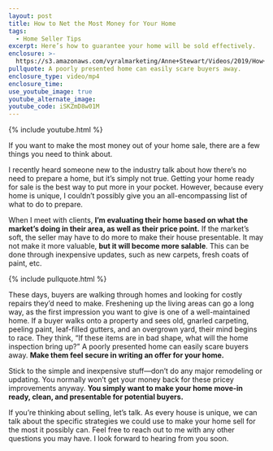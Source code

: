 ```yaml
---
layout: post
title: How to Net the Most Money for Your Home
tags:
  - Home Seller Tips
excerpt: Here’s how to guarantee your home will be sold effectively.
enclosure: >-
  https://s3.amazonaws.com/vyralmarketing/Anne+Stewart/Videos/2019/How+To+Net+The+Most+Money+For+Your+Home+-+Portland+Real+Estate+Agent.mp4
pullquote: A poorly presented home can easily scare buyers away.
enclosure_type: video/mp4
enclosure_time:
use_youtube_image: true
youtube_alternate_image:
youtube_code: iSKZmD8w01M
---
```


{% include youtube.html %}

If you want to make the most money out of your home sale, there are a few things you need to think about.

I recently heard someone new to the industry talk about how there’s no need to prepare a home, but it’s simply not true. Getting your home ready for sale is the best way to put more in your pocket. However, because every home is unique, I couldn’t possibly give you an all-encompassing list of what to do to prepare.

When I meet with clients, **I’m evaluating their home based on what the market’s doing in their area, as well as their price point.** If the market’s soft, the seller may have to do more to make their house presentable. It may not make it more valuable, **but it will become more salable**. This can be done through inexpensive updates, such as new carpets, fresh coats of paint, etc.

{% include pullquote.html %}

These days, buyers are walking through homes and looking for costly repairs they’d need to make. Freshening up the living areas can go a long way, as the first impression you want to give is one of a well-maintained home. If a buyer walks onto a property and sees old, gnarled carpeting, peeling paint, leaf-filled gutters, and an overgrown yard, their mind begins to race. They think, “If these items are in bad shape, what will the home inspection bring up?” A poorly presented home can easily scare buyers away. **Make them feel secure in writing an offer for your home.**

Stick to the simple and inexpensive stuff—don’t do any major remodeling or updating. You normally won’t get your money back for these pricey improvements anyway. **You simply want to make your home move-in ready, clean, and presentable for potential buyers.**

If you’re thinking about selling, let’s talk. As every house is unique, we can talk about the specific strategies we could use to make your home sell for the most it possibly can. Feel free to reach out to me with any other questions you may have. I look forward to hearing from you soon.

&nbsp;